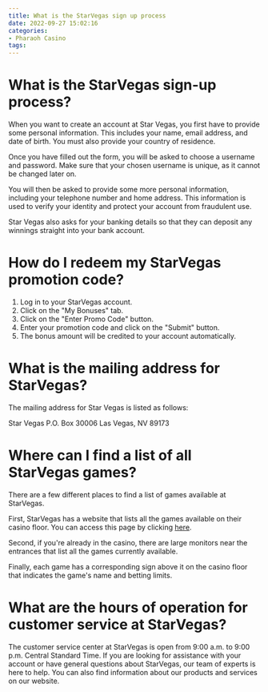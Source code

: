 ```yaml
---
title: What is the StarVegas sign up process
date: 2022-09-27 15:02:16
categories:
- Pharaoh Casino
tags:
---
```



#  What is the StarVegas sign-up process?

When you want to create an account at Star Vegas, you first have to provide some personal information. This includes your name, email address, and date of birth. You must also provide your country of residence.

Once you have filled out the form, you will be asked to choose a username and password. Make sure that your chosen username is unique, as it cannot be changed later on.

You will then be asked to provide some more personal information, including your telephone number and home address. This information is used to verify your identity and protect your account from fraudulent use.

Star Vegas also asks for your banking details so that they can deposit any winnings straight into your bank account.

#  How do I redeem my StarVegas promotion code?

1. Log in to your StarVegas account.
2. Click on the "My Bonuses" tab.
3. Click on the "Enter Promo Code" button.
4. Enter your promotion code and click on the "Submit" button.
5. The bonus amount will be credited to your account automatically.

#  What is the mailing address for StarVegas?

The mailing address for Star Vegas is listed as follows:

Star Vegas
P.O. Box 30006
Las Vegas, NV 89173

#  Where can I find a list of all StarVegas games?

There are a few different places to find a list of games available at StarVegas.

First, StarVegas has a website that lists all the games available on their casino floor. You can access this page by clicking [here](http://www.starvegas.it/it/gioco/index.html).

Second, if you're already in the casino, there are large monitors near the entrances that list all the games currently available.

Finally, each game has a corresponding sign above it on the casino floor that indicates the game's name and betting limits.

#  What are the hours of operation for customer service at StarVegas?

The customer service center at StarVegas is open from 9:00 a.m. to 9:00 p.m. Central Standard Time. If you are looking for assistance with your account or have general questions about StarVegas, our team of experts is here to help. You can also find information about our products and services on our website.